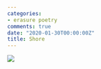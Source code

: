 ```yaml
---
categories:
- erasure poetry
comments: true
date: "2020-01-30T00:00:00Z"
title: Shore
---
```

  
<img src="/assets/images/articles/shore.jpeg" class="responsive"><br>
